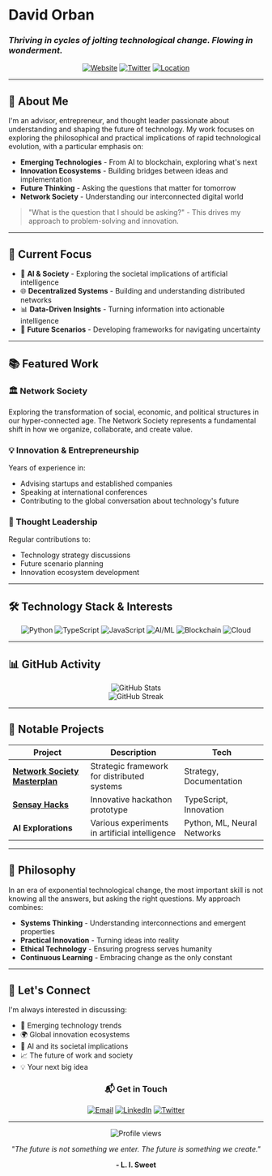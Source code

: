 # David Orban

### *Thriving in cycles of jolting technological change. Flowing in wonderment.*

<div align="center">
  
[![Website](https://img.shields.io/badge/Website-davidorban.com-blue?style=for-the-badge&logo=google-chrome)](http://www.davidorban.com)
[![Twitter](https://img.shields.io/badge/Twitter-@davidorban-1DA1F2?style=for-the-badge&logo=twitter&logoColor=white)](https://twitter.com/davidorban)
[![Location](https://img.shields.io/badge/Location-New%20York,%20NY-red?style=for-the-badge&logo=google-maps)](https://maps.google.com/?q=New+York,NY)

</div>

---

## 🚀 About Me

I'm an advisor, entrepreneur, and thought leader passionate about understanding and shaping the future of technology. My work focuses on exploring the philosophical and practical implications of rapid technological evolution, with a particular emphasis on:

- **Emerging Technologies** - From AI to blockchain, exploring what's next
- **Innovation Ecosystems** - Building bridges between ideas and implementation
- **Future Thinking** - Asking the questions that matter for tomorrow
- **Network Society** - Understanding our interconnected digital world

> "What is the question that I should be asking?" - This drives my approach to problem-solving and innovation.

---

## 🎯 Current Focus

- 🤖 **AI & Society** - Exploring the societal implications of artificial intelligence
- 🌐 **Decentralized Systems** - Building and understanding distributed networks
- 📊 **Data-Driven Insights** - Turning information into actionable intelligence
- 🔮 **Future Scenarios** - Developing frameworks for navigating uncertainty

---

## 📚 Featured Work

### 🏛️ Network Society
Exploring the transformation of social, economic, and political structures in our hyper-connected age. The Network Society represents a fundamental shift in how we organize, collaborate, and create value.

### 💡 Innovation & Entrepreneurship
Years of experience in:
- Advising startups and established companies
- Speaking at international conferences
- Contributing to the global conversation about technology's future

### 🧠 Thought Leadership
Regular contributions to:
- Technology strategy discussions
- Future scenario planning
- Innovation ecosystem development

---

## 🛠️ Technology Stack & Interests

<div align="center">

![Python](https://img.shields.io/badge/Python-3776AB?style=flat-square&logo=python&logoColor=white)
![TypeScript](https://img.shields.io/badge/TypeScript-007ACC?style=flat-square&logo=typescript&logoColor=white)
![JavaScript](https://img.shields.io/badge/JavaScript-F7DF1E?style=flat-square&logo=javascript&logoColor=black)
![AI/ML](https://img.shields.io/badge/AI%2FML-FF6B6B?style=flat-square&logo=tensorflow&logoColor=white)
![Blockchain](https://img.shields.io/badge/Blockchain-121D33?style=flat-square&logo=blockchain-dot-com&logoColor=white)
![Cloud](https://img.shields.io/badge/Cloud-4285F4?style=flat-square&logo=google-cloud&logoColor=white)

</div>

---

## 📊 GitHub Activity

<div align="center">
  <img src="https://github-readme-stats.vercel.app/api?username=davidorban&show_icons=true&theme=dark&hide_border=true&bg_color=0d1117&text_color=c9d1d9&icon_color=58a6ff&title_color=58a6ff" alt="GitHub Stats" />
</div>

<div align="center">
  <img src="https://github-readme-streak-stats.herokuapp.com/?user=davidorban&theme=dark&hide_border=true&background=0d1117&stroke=58a6ff&ring=58a6ff&fire=58a6ff&currStreakLabel=c9d1d9&sideLabels=c9d1d9&dates=8b949e" alt="GitHub Streak" />
</div>

---

## 🌟 Notable Projects

<div align="center">
  
| Project | Description | Tech |
|---------|-------------|------|
| **[Network Society Masterplan](https://github.com/networksociety/masterplan)** | Strategic framework for distributed systems | Strategy, Documentation |
| **[Sensay Hacks](https://github.com/davidorban/sensayhacks)** | Innovative hackathon prototype | TypeScript, Innovation |
| **AI Explorations** | Various experiments in artificial intelligence | Python, ML, Neural Networks |

</div>

---

## 💭 Philosophy

In an era of exponential technological change, the most important skill is not knowing all the answers, but asking the right questions. My approach combines:

- **Systems Thinking** - Understanding interconnections and emergent properties
- **Practical Innovation** - Turning ideas into reality
- **Ethical Technology** - Ensuring progress serves humanity
- **Continuous Learning** - Embracing change as the only constant

---

## 🤝 Let's Connect

I'm always interested in discussing:
- 🚀 Emerging technology trends
- 🌍 Global innovation ecosystems
- 🤖 AI and its societal implications
- 📈 The future of work and society
- 💡 Your next big idea

<div align="center">
  
### 📬 **Get in Touch**
  
[![Email](https://img.shields.io/badge/Email-Contact%20Me-D14836?style=for-the-badge&logo=gmail&logoColor=white)](mailto:contact@davidorban.com)
[![LinkedIn](https://img.shields.io/badge/LinkedIn-Connect-0077B5?style=for-the-badge&logo=linkedin&logoColor=white)](https://www.linkedin.com/in/davidorban)
[![Twitter](https://img.shields.io/badge/Twitter-Follow-1DA1F2?style=for-the-badge&logo=twitter&logoColor=white)](https://twitter.com/davidorban)

</div>

---

<div align="center">
  <img src="https://komarev.com/ghpvc/?username=davidorban&style=flat-square&color=58a6ff" alt="Profile views" />
  
  <br/>
  
  *"The future is not something we enter. The future is something we create."*
  
  **- L. I. Sweet**
</div>